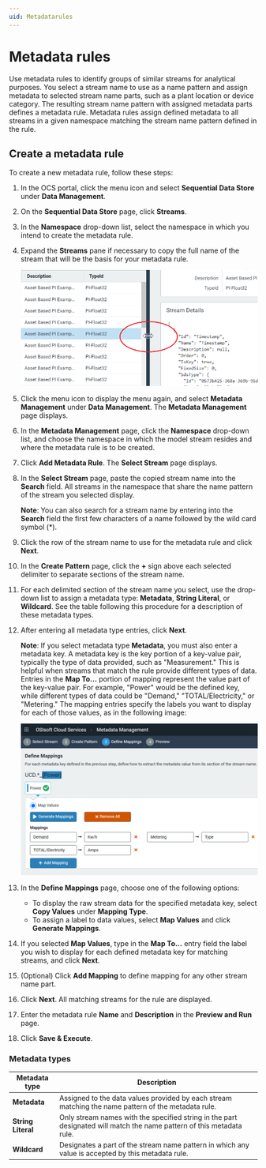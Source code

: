 ```yaml
---
uid: Metadatarules
---
```


# Metadata rules

Use metadata rules to identify groups of similar streams for analytical purposes. You select a stream name to use as a name pattern and assign metadata to selected stream name parts, such as a plant location or device category. The resulting stream name pattern with assigned metadata parts defines a metadata rule. Metadata rules assign defined metadata to all streams in a given namespace matching the stream name pattern defined in the rule.  

## Create a metadata rule
<!-- The main things I noticed were that:
There should be only one action in each step.
Break out dense info to a section after the procedure
Use dropdown list or just list, not droplist
The description for the Metadata type called Metadata was rather confusing - can you please tidy it up.
 -->
To create a new metadata rule, follow these steps:

1. In the OCS portal, click the menu icon and select **Sequential Data Store** under **Data Management**. 
2. On the **Sequential Data Store** page, click **Streams**.
3. In the **Namespace** drop-down list, select the namespace in which you intend to create the metadata rule.
4. Expand the **Streams** pane if necessary to copy the full name of the stream that will be the basis for your metadata rule.

    ![ ](../../images/expand-pane.png)

5. Click the menu icon to display the menu again, and select **Metadata Management** under **Data Management**. The **Metadata Management** page displays.
6. In the **Metadata Management** page, click the **Namespace** drop-down list, and choose the namespace in which the model stream resides and where the metadata rule is to be created.
7. Click **Add Metadata Rule**. The **Select Stream** page displays.
8. In the **Select Stream** page, paste the copied stream name into the **Search** field. All streams in the namespace that share the name pattern of the stream you selected display.

    **Note**: You can also search for a stream name by entering into the **Search** field the first few characters of a name followed by the wild card symbol (*).
   
9. Click the row of the stream name to use for the metadata rule and click **Next**.
10. In the **Create Pattern** page, click the **+** sign above each selected delimiter to separate sections of the stream name.
11. For each delimited section of the stream name you select, use the drop-down list to assign a metadata type: **Metadata**, **String Literal**, or **Wildcard**. See the table following this procedure for a description of these metadata types. 
12. After entering all metadata type entries, click **Next**.

    **Note**: If you select metadata type **Metadata**, you must also enter a metadata key. A metadata key is the key portion of a key-value pair, typically the type of data provided, such as "Measurement." This is helpful when streams that match the rule provide different types of data. Entries in the **Map To...** portion of mapping represent the value part of the key-value pair. For example, "Power" would be the defined key, while different types of data could be "Demand," "TOTAL/Electricity," or "Metering." The mapping entries specify the labels you want to display for each of those values, as in the following image:
    
    ![ ](../../images/define-mappings.png)

13. In the **Define Mappings** page, choose one of the following options:
     - To display the raw stream data for the specified metadata key, select **Copy Values** under **Mapping Type**.
     - To assign a label to data values, select **Map Values** and click **Generate Mappings**.
14. If you selected **Map Values**, type in the **Map To...** entry field the label you wish to display for each defined metadata key for matching streams, and click **Next**.
15. (Optional) Click **Add Mapping** to define mapping for any other stream name part.
16. Click **Next**. All matching streams for the rule are displayed.
17. Enter the metadata rule **Name** and **Description** in the **Preview and Run** page.
18. Click **Save & Execute**.
   
   ### Metadata types

| Metadata type                       | Description                                        |
|---------------------------------|------------------------------------------------------------|
| **Metadata**     | Assigned to the data values provided by each stream matching the name pattern of the metadata rule. |
| **String Literal**      | Only stream names with the specified string in the part designated will match the name pattern of this metadata rule. |
| **Wildcard**       | Designates a part of the stream name pattern in which any value is accepted by this metadata rule. |
